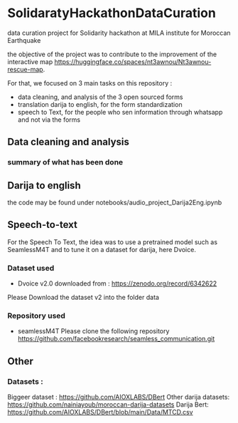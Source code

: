 # SolidaratyHackathonDataCuration
data curation project for Solidarity hackathon at MILA institute for Moroccan Earthquake

the objective of the project was to contribute to the improvement of the interactive map https://huggingface.co/spaces/nt3awnou/Nt3awnou-rescue-map.

For that, we focused on 3 main tasks on this repository :
- data cleaning, and analysis of the 3 open sourced forms
- translation darija to english, for the form standardization
- speech to Text, for the people who sen information through whatsapp and not via the forms 

## Data cleaning and analysis

### summary of what has been done


## Darija to english 
the code may be found under notebooks/audio_project_Darija2Eng.ipynb

## Speech-to-text
For the Speech To Text, the idea was to use a pretrained model such as SeamlessM4T and to tune it on a dataset for darija, here Dvoice.

### Dataset used

- Dvoice v2.0 downloaded from : https://zenodo.org/record/6342622

Please Download the dataset v2 into the folder data

### Repository used

- seamlessM4T
Please clone the following repository https://github.com/facebookresearch/seamless_communication.git


## Other
### Datasets :
Biggeer dataset : https://github.com/AIOXLABS/DBert
Other darija datasets: https://github.com/nainiayoub/moroccan-darija-datasets
Darija Bert: https://github.com/AIOXLABS/DBert/blob/main/Data/MTCD.csv
